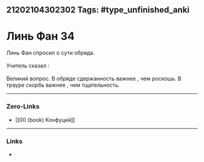 21202104302302
Tags: #type_unfinished_anki
---
# Линь Фан 34

Линь Фан спросил о сути обряда.<br><br>Учитель сказал : <br><br>Великий вопрос. В обряде сдержанность важнее , чем роскошь. В трауре скорбь важнее , чем тщательность.

---
### Zero-Links
- [[00 (book) Конфуций]]
---
### Links
-